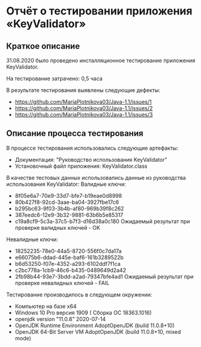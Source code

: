 # Отчёт о тестировании приложения «KeyValidator»

## Краткое описание

31.08.2020 было проведено инсталляционное тестирование  приложения KeyValidator.

На тестирование затрачено: 0,5 часа

В результате тестирования выявлены следующие дефекты:
* https://github.com/MariaPlotnikova03/Java-1.1/issues/1
* https://github.com/MariaPlotnikova03/Java-1.1/issues/2
* https://github.com/MariaPlotnikova03/Java-1.1/issues/3

## Описание процесса тестирования

В процессе тестирования использовались следующие артефакты:
*	Документация: "Руководство использования KeyValidator"
* Установочный файл приложения: KeyValidator.class

В качестве тестовых данных использовались данные из руководства использования KeyValidator:
Валидные ключи:
* 8f05e6a7-70e9-33d7-bfe7-b19eae0d8998
* 80b427f8-92cd-3aae-ba04-3927fbe17c6
* b295bc63-9f03-3b4b-af80-969b39f8c262
* 387eedc6-12e9-3b32-9881-63b6b5e85317
* c19a8cf9-5c3a-37c5-b7f3-d16d38a0c180
Ожидаемый результат при проверке валидных ключей - OK

Невалидные ключи:
* 18252235-78e0-44a5-8720-556f0c7da17a
* e66075b6-ddad-445e-baf6-161b3289522b
* b6d53250-f07e-4352-a293-6102ddf7f1ca
* c2bc778a-1cb9-46c6-b435-0489649d2a42
* 2fb98b44-93e7-3bdd-a2ad-79347bfe4ad1
Ожидаемый результат при проверке невалидных ключей - FAIL

Тестирование производилось в следующем окружении:
* Компьютер на базе х64
* Windows 10 Pro версия 1909 ( Сборка ОС 18363.1016)
* openjdk version "11.0.8" 2020-07-14
* OpenJDK Runtime Environment AdoptOpenJDK (build 11.0.8+10)
* OpenJDK 64-Bit Server VM AdoptOpenJDK (build 11.0.8+10, mixed mode)

